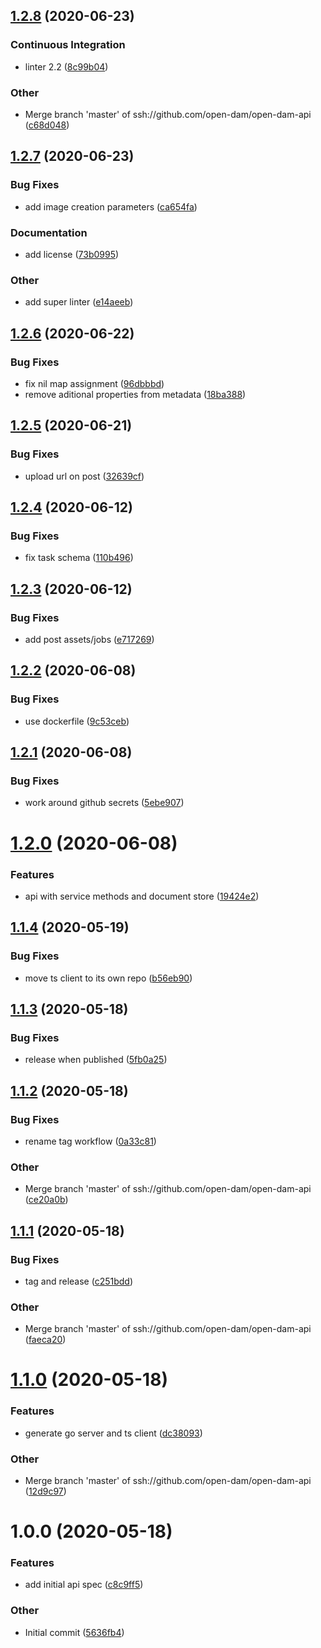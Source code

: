 ## [1.2.8](https://github.com/open-dam/open-dam-api/compare/v1.2.7...v1.2.8) (2020-06-23)

### Continuous Integration

- linter 2.2 ([8c99b04](https://github.com/open-dam/open-dam-api/commit/8c99b0496f83dfbf390a8a085feb2584c64d602b))

### Other

- Merge branch 'master' of ssh://github.com/open-dam/open-dam-api ([c68d048](https://github.com/open-dam/open-dam-api/commit/c68d04884bfe59e7381fe12e5a5512d071c4bf05))

## [1.2.7](https://github.com/open-dam/open-dam-api/compare/v1.2.6...v1.2.7) (2020-06-23)

### Bug Fixes

- add image creation parameters ([ca654fa](https://github.com/open-dam/open-dam-api/commit/ca654fa3fc8ac5edf54e157407d3b2c6fe0dd7e6))

### Documentation

- add license ([73b0995](https://github.com/open-dam/open-dam-api/commit/73b0995d31af5c155f4da90e5a27f2ad83b583a9))

### Other

- add super linter ([e14aeeb](https://github.com/open-dam/open-dam-api/commit/e14aeebac175bd36e3599bb38b4a4dfdb9340ba8))

## [1.2.6](https://github.com/open-dam/open-dam-api/compare/v1.2.5...v1.2.6) (2020-06-22)

### Bug Fixes

- fix nil map assignment ([96dbbbd](https://github.com/open-dam/open-dam-api/commit/96dbbbdff83b41b3a6f64ab2358e2a549822ad38))
- remove aditional properties from metadata ([18ba388](https://github.com/open-dam/open-dam-api/commit/18ba388ded3e5ba212b290b98fa7be7b4c96557c))

## [1.2.5](https://github.com/open-dam/open-dam-api/compare/v1.2.4...v1.2.5) (2020-06-21)

### Bug Fixes

- upload url on post ([32639cf](https://github.com/open-dam/open-dam-api/commit/32639cffef84f225829f3742cec46a7ccdf7937f))

## [1.2.4](https://github.com/open-dam/open-dam-api/compare/v1.2.3...v1.2.4) (2020-06-12)

### Bug Fixes

- fix task schema ([110b496](https://github.com/open-dam/open-dam-api/commit/110b49634747473247708abab19cd900a85bbc32))

## [1.2.3](https://github.com/open-dam/open-dam-api/compare/v1.2.2...v1.2.3) (2020-06-12)

### Bug Fixes

- add post assets/jobs ([e717269](https://github.com/open-dam/open-dam-api/commit/e717269712042969b7c5159eb3604b9de788bb60))

## [1.2.2](https://github.com/open-dam/open-dam-api/compare/v1.2.1...v1.2.2) (2020-06-08)

### Bug Fixes

- use dockerfile ([9c53ceb](https://github.com/open-dam/open-dam-api/commit/9c53cebd5deee54d3edfef5ebe51f1c6a466eb9c))

## [1.2.1](https://github.com/open-dam/open-dam-api/compare/v1.2.0...v1.2.1) (2020-06-08)

### Bug Fixes

- work around github secrets ([5ebe907](https://github.com/open-dam/open-dam-api/commit/5ebe907a3e90967415980a9d3043f6ab0d79266d))

# [1.2.0](https://github.com/open-dam/open-dam-api/compare/v1.1.4...v1.2.0) (2020-06-08)

### Features

- api with service methods and document store ([19424e2](https://github.com/open-dam/open-dam-api/commit/19424e201586f12a376b0dbad66d4559660a4c50))

## [1.1.4](https://github.com/open-dam/open-dam-api/compare/v1.1.3...v1.1.4) (2020-05-19)

### Bug Fixes

- move ts client to its own repo ([b56eb90](https://github.com/open-dam/open-dam-api/commit/b56eb90fca6f44e47d5168e2bb4f2177700209f2))

## [1.1.3](https://github.com/open-dam/open-dam-api/compare/v1.1.2...v1.1.3) (2020-05-18)

### Bug Fixes

- release when published ([5fb0a25](https://github.com/open-dam/open-dam-api/commit/5fb0a251e6c4667aad8c544bde058df4d7ad9d8e))

## [1.1.2](https://github.com/open-dam/open-dam-api/compare/v1.1.1...v1.1.2) (2020-05-18)

### Bug Fixes

- rename tag workflow ([0a33c81](https://github.com/open-dam/open-dam-api/commit/0a33c812b1ba2bf6383c62de5edff5b75da47722))

### Other

- Merge branch 'master' of ssh://github.com/open-dam/open-dam-api ([ce20a0b](https://github.com/open-dam/open-dam-api/commit/ce20a0b3524b19f7b2c44a2ad0b123b22a37fac1))

## [1.1.1](https://github.com/open-dam/open-dam-api/compare/v1.1.0...v1.1.1) (2020-05-18)

### Bug Fixes

- tag and release ([c251bdd](https://github.com/open-dam/open-dam-api/commit/c251bdda3146acd57462c1dfe837d115b51a2f8d))

### Other

- Merge branch 'master' of ssh://github.com/open-dam/open-dam-api ([faeca20](https://github.com/open-dam/open-dam-api/commit/faeca20d097be38d146a3266d13af5c3acb96f82))

# [1.1.0](https://github.com/open-dam/open-dam-api/compare/v1.0.0...v1.1.0) (2020-05-18)

### Features

- generate go server and ts client ([dc38093](https://github.com/open-dam/open-dam-api/commit/dc3809381a642d54dd7613a23087512475166df8))

### Other

- Merge branch 'master' of ssh://github.com/open-dam/open-dam-api ([12d9c97](https://github.com/open-dam/open-dam-api/commit/12d9c97a8455ae05583ce345a41f77b85a100a73))

# 1.0.0 (2020-05-18)

### Features

- add initial api spec ([c8c9ff5](https://github.com/open-dam/open-dam-api/commit/c8c9ff51e8d3143e5210420e0fc726d7a720b2cd))

### Other

- Initial commit ([5636fb4](https://github.com/open-dam/open-dam-api/commit/5636fb4e016fcd12dcba0af6550fd2326995be1b))
